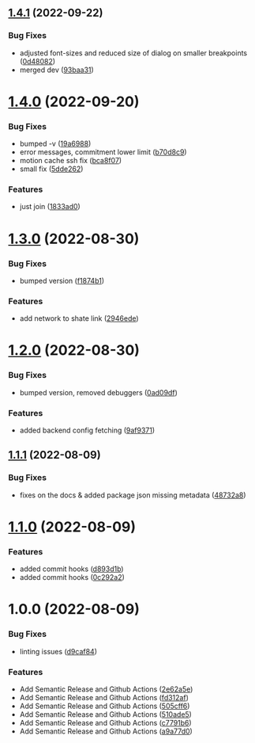 ## [1.4.1](https://github.com/Aut-Protocol/d-aut/compare/v1.4.0...v1.4.1) (2022-09-22)


### Bug Fixes

* adjusted font-sizes and reduced size of dialog on smaller breakpoints ([0d48082](https://github.com/Aut-Protocol/d-aut/commit/0d48082faf057a0ecf89f2d16d6e8d6f1b6c2831))
* merged dev ([93baa31](https://github.com/Aut-Protocol/d-aut/commit/93baa31e84fcc7cdf32c914a82b97633f4c5bc04))

# [1.4.0](https://github.com/Aut-Protocol/d-aut/compare/v1.3.0...v1.4.0) (2022-09-20)


### Bug Fixes

* bumped -v ([19a6988](https://github.com/Aut-Protocol/d-aut/commit/19a6988805d828313a73031bd31ff7f24b639697))
* error messages, commitment lower limit ([b70d8c9](https://github.com/Aut-Protocol/d-aut/commit/b70d8c93fb004319cae83a8e67a6a3376ad37dab))
* motion cache ssh fix ([bca8f07](https://github.com/Aut-Protocol/d-aut/commit/bca8f075f3378afa1626f8c21a76a6e602a365ba))
* small fix ([5dde262](https://github.com/Aut-Protocol/d-aut/commit/5dde262f2a419aad5e6d4e0c78e03bdabd2230a4))


### Features

* just join ([1833ad0](https://github.com/Aut-Protocol/d-aut/commit/1833ad0101a15e57d2dacd49489803d94410dd4d))

# [1.3.0](https://github.com/Aut-Protocol/d-aut/compare/v1.2.0...v1.3.0) (2022-08-30)


### Bug Fixes

* bumped version ([f1874b1](https://github.com/Aut-Protocol/d-aut/commit/f1874b18812238a114668b00eca5665895d574c4))


### Features

* add network to shate link ([2946ede](https://github.com/Aut-Protocol/d-aut/commit/2946ede35daa458bec8071c40bf38aef4be28eb1))

# [1.2.0](https://github.com/Aut-Protocol/d-aut/compare/v1.1.1...v1.2.0) (2022-08-30)


### Bug Fixes

* bumped version, removed debuggers ([0ad09df](https://github.com/Aut-Protocol/d-aut/commit/0ad09df987c29fb53a9b9ff999706fa8f03f4958))


### Features

* added backend config fetching ([9af9371](https://github.com/Aut-Protocol/d-aut/commit/9af9371b4af5401473ab23bee5d20322a2c02823))

## [1.1.1](https://github.com/Aut-Protocol/d-aut/compare/v1.1.0...v1.1.1) (2022-08-09)


### Bug Fixes

* fixes on the docs & added package json missing metadata ([48732a8](https://github.com/Aut-Protocol/d-aut/commit/48732a84031b0b01a5e924a76373dc5f2dcc2ac1))

# [1.1.0](https://github.com/Aut-Protocol/d-aut/compare/v1.0.0...v1.1.0) (2022-08-09)


### Features

* added commit hooks ([d893d1b](https://github.com/Aut-Protocol/d-aut/commit/d893d1b9eac8da39b6529671b5578064ba13318e))
* added commit hooks ([0c292a2](https://github.com/Aut-Protocol/d-aut/commit/0c292a22555ed05e80606f9376b51b8837ff807b))

# 1.0.0 (2022-08-09)


### Bug Fixes

* linting issues ([d9caf84](https://github.com/Aut-Protocol/d-aut/commit/d9caf84e536bc51191ea6dc3d6e2cf36dbe8e72d))


### Features

* Add Semantic Release and Github Actions ([2e62a5e](https://github.com/Aut-Protocol/d-aut/commit/2e62a5e195b03a09e9488c052710d7ae5ce3f490))
* Add Semantic Release and Github Actions ([fd312af](https://github.com/Aut-Protocol/d-aut/commit/fd312af8cb2728f4e3a0fc2ef2721b7fab1ae451))
* Add Semantic Release and Github Actions ([505cff6](https://github.com/Aut-Protocol/d-aut/commit/505cff6c3ca6efbc5e198a940d6c679ae3328da9))
* Add Semantic Release and Github Actions ([510ade5](https://github.com/Aut-Protocol/d-aut/commit/510ade571497ec19be8237eaec6784a20a577ac6))
* Add Semantic Release and Github Actions ([c7791b6](https://github.com/Aut-Protocol/d-aut/commit/c7791b65396b6b6435308245f15d8fa3937d4a7b))
* Add Semantic Release and Github Actions ([a9a77d0](https://github.com/Aut-Protocol/d-aut/commit/a9a77d077f511f554f6524e2e97f4c5c848b44db))
